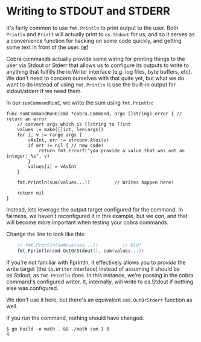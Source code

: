 # Writing to STDOUT and STDERR

It's fairly common to use `fmt.Println` to print output to the user. Both
`Println` and `Printf` will actually print to `os.Stdout` for us, and so it
serves as a convenience function for hacking on some code quickly, and getting
some text in front of the user.
[ref](https://cs.opensource.google/go/go/+/refs/tags/go1.18.3:src/fmt/print.go;l=273)

Cobra commands actually provide some wiring for printing things to the user via
Stdout or Stderr that allows us to configure its outputs to write to anything
that fulfills the io.Writer interface (e.g. log files, byte buffers, etc). We
don't need to concern ourselves with that quite yet, but what we do want to do
instead of using `fmt.Println` is use the built-in output for stdout/stderr if
we need them.

In our `sumCommandRunE`, we write the sum using `fmt.Println`:

```
func sumCommandRunE(cmd *cobra.Command, args []string) error { // return an error
	// convert args which is []string to []int
	values := make([]int, len(args))
	for i, v := range args {
		vAsInt, err := strconv.Atoi(v)
		if err != nil { // new code!
			return fmt.Errorf("you provide a value that was not an integer: %s", v)
		}
		values[i] = vAsInt
	}

	fmt.Println(sum(values...))         // Writes happen here!

	return nil
}
```

Instead, lets leverage the output target configured for the command. In
fairness, we haven't reconfigured it in this example, but we _can_, and that
will become more important when testing your cobra commands.

Change the line to look like this:

```go
	// fmt.Println(sum(values...))         // Old!
    fmt.Fprintln(cmd.OutOrStdout(), sum(values...))
```

If you're not familiar with Fprintln, it effectively allows you to _provide_ the
write target (the `io.Writer` interface) instead of assuming it should be
os.Stdout, as `fmt.Println` does. In this instance, we're passing in the cobra
command's configured writer. It, internally, will write to os.Stdout if nothing
else was configured.

We don't use it here, but there's an equivalent `cmd.OutOrStderr` function as
well.

If you run the command, nothing should have changed.

```text
$ go build -o math . && ./math sum 1 3
4
```